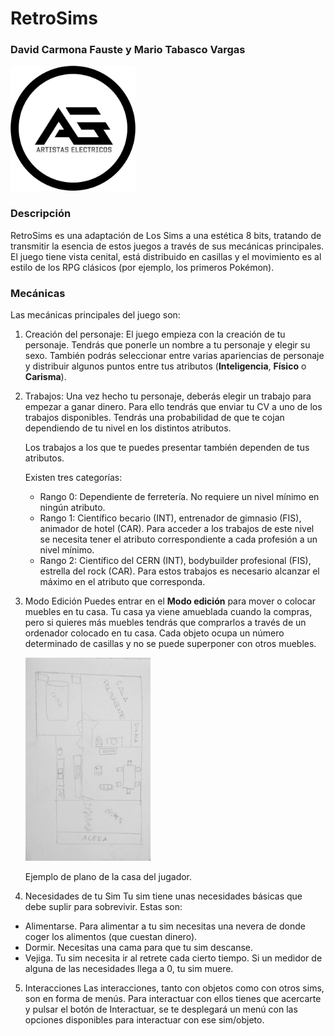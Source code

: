 # RetroSims
### David Carmona Fauste y Mario Tabasco Vargas
<img src="Readme-Images/AE.png" width="200" >

### Descripción
RetroSims es una adaptación de Los Sims a una
estética 8 bits, tratando de transmitir la esencia de estos juegos a través de sus
mecánicas principales. El juego tiene vista cenital, está distribuido en casillas y el movimiento es
al estilo de los RPG clásicos (por ejemplo, los primeros Pokémon).

### Mecánicas
Las mecánicas principales del juego son:
1. Creación del personaje:
  El juego empieza con la creación de tu personaje. Tendrás que ponerle un nombre
  a tu personaje y elegir su sexo. También podrás seleccionar entre 
  varias apariencias de personaje y distribuir algunos puntos entre tus atributos (**Inteligencia**, **Físico** o **Carisma**). 
  
2. Trabajos:
  Una vez hecho tu personaje, deberás elegir un trabajo para empezar a ganar dinero.
  Para ello tendrás que enviar tu CV a uno de los trabajos disponibles.
  Tendrás una probabilidad de que te cojan dependiendo de tu nivel en los distintos atributos.
  
    Los trabajos a los que te puedes presentar también dependen de tus atributos.

    Existen tres categorías:
    * Rango 0: Dependiente de ferretería. No requiere un nivel mínimo en ningún atributo.
    * Rango 1: Científico becario (INT), entrenador de gimnasio (FIS), 
    animador de hotel (CAR).
    Para acceder a los trabajos de este nivel se necesita tener el atributo
    correspondiente a cada profesión a un nivel mínimo.
    * Rango 2: Científico del CERN (INT), bodybuilder profesional (FIS),
    estrella del rock (CAR).
    Para estos trabajos es necesario alcanzar el máximo en el atributo que corresponda.
    
3. Modo Edición
  Puedes entrar en el **Modo edición** para mover o colocar muebles en tu casa.
  Tu casa ya viene amueblada cuando la compras, pero si quieres más muebles tendrás que comprarlos 
  a través de un ordenador colocado en tu casa.
  Cada objeto ocupa un número determinado de casillas y no se puede superponer con otros muebles.
  
    <img src="Readme-Images/plano.jpg" width="200" >
      
      Ejemplo de plano de la casa del jugador.
  
  
4. Necesidades de tu Sim
  Tu sim tiene unas necesidades básicas que debe suplir para sobrevivir. Estas son:
  - Alimentarse. Para alimentar a tu sim necesitas una nevera de donde coger los alimentos (que cuestan dinero).
  - Dormir. Necesitas una cama para que tu sim descanse.
  - Vejiga. Tu sim necesita ir al retrete cada cierto tiempo.
  Si un medidor de alguna de las necesidades llega a 0, tu sim muere.
  
5. Interacciones
  Las interacciones, tanto con objetos como con otros sims, son en forma de menús. 
  Para interactuar con ellos tienes que acercarte y pulsar el botón de Interactuar, se te desplegará
  un menú con las opciones disponibles para interactuar con ese sim/objeto.
